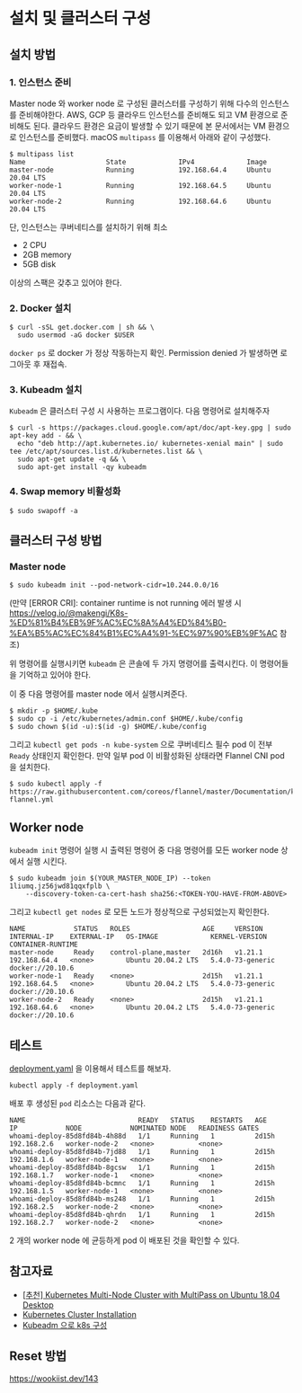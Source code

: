 # 설치 및 클러스터 구성

## 설치 방법

### 1. 인스턴스 준비
Master node 와 worker node 로 구성된 클러스터를 구성하기 위해 다수의 인스턴스를 준비해야한다. 
AWS, GCP 등 클라우드 인스턴스를 준비해도 되고 VM 환경으로 준비해도 된다. 
클라우드 환경은 요금이 발생할 수 있기 때문에 본 문서에서는 VM 환경으로 인스턴스를 준비했다. 
macOS ```multipass``` 를 이용해서 아래와 같이 구성했다.

```
$ multipass list
Name                    State             IPv4             Image
master-node             Running           192.168.64.4     Ubuntu 20.04 LTS
worker-node-1           Running           192.168.64.5     Ubuntu 20.04 LTS
worker-node-2           Running           192.168.64.6     Ubuntu 20.04 LTS
```

단, 인스턴스는 쿠버네티스를 설치하기 위해 최소
* 2 CPU
* 2GB memory
* 5GB disk  

이상의 스팩은 갖추고 있어야 한다.

### 2. Docker 설치

```
$ curl -sSL get.docker.com | sh && \
  sudo usermod -aG docker $USER
```

```docker ps``` 로 docker 가 정상 작동하는지 확인. Permission denied 가 발생하면 로그아웃 후 재접속.

### 3. Kubeadm 설치

```Kubeadm``` 은 클러스터 구성 시 사용하는 프로그램이다. 다음 명령어로 설치해주자

```
$ curl -s https://packages.cloud.google.com/apt/doc/apt-key.gpg | sudo apt-key add - && \
  echo "deb http://apt.kubernetes.io/ kubernetes-xenial main" | sudo tee /etc/apt/sources.list.d/kubernetes.list && \
  sudo apt-get update -q && \
  sudo apt-get install -qy kubeadm
```

### 4. Swap memory 비활성화

```
$ sudo swapoff -a
```

## 클러스터 구성 방법

### Master node

```
$ sudo kubeadm init --pod-network-cidr=10.244.0.0/16
```

(만약 [ERROR CRI]: container runtime is not running 에러 발생 시 https://velog.io/@makengi/K8s-%ED%81%B4%EB%9F%AC%EC%8A%A4%ED%84%B0-%EA%B5%AC%EC%84%B1%EC%A4%91-%EC%97%90%EB%9F%AC 참조)

위 명령어를 실행시키면 ```kubeadm``` 은 콘솔에 두 가지 명령어를 출력시킨다. 이 명령어들을 기억하고 있어야 한다.

이 중 다음 명령어를 master node 에서 실행시켜준다.

```
$ mkdir -p $HOME/.kube
$ sudo cp -i /etc/kubernetes/admin.conf $HOME/.kube/config
$ sudo chown $(id -u):$(id -g) $HOME/.kube/config
```

그리고 ```kubectl get pods -n kube-system``` 으로 쿠버네티스 필수 pod 이 전부 ```Ready``` 상태인지 확인한다.
만약 일부 pod 이 비활성화된 상태라면 Flannel CNI pod 을 설치한다.

```
$ sudo kubectl apply -f https://raw.githubusercontent.com/coreos/flannel/master/Documentation/kube-flannel.yml
```

## Worker node
```kubeadm init``` 명령어 실행 시 출력된 명령어 중 다음 명령어를 모든 worker node 상에서 실행 시킨다.

```
$ sudo kubeadm join $(YOUR_MASTER_NODE_IP) --token 1liumq.jz56jwd81qqxfplb \
    --discovery-token-ca-cert-hash sha256:<TOKEN-YOU-HAVE-FROM-ABOVE>
```

그리고 ```kubectl get nodes``` 로 모든 노드가 정상적으로 구성되었는지 확인한다.

```
NAME            STATUS   ROLES                  AGE     VERSION   INTERNAL-IP    EXTERNAL-IP   OS-IMAGE             KERNEL-VERSION     CONTAINER-RUNTIME
master-node     Ready    control-plane,master   2d16h   v1.21.1   192.168.64.4   <none>        Ubuntu 20.04.2 LTS   5.4.0-73-generic   docker://20.10.6
worker-node-1   Ready    <none>                 2d15h   v1.21.1   192.168.64.5   <none>        Ubuntu 20.04.2 LTS   5.4.0-73-generic   docker://20.10.6
worker-node-2   Ready    <none>                 2d15h   v1.21.1   192.168.64.6   <none>        Ubuntu 20.04.2 LTS   5.4.0-73-generic   docker://20.10.6
```

## 테스트

[deployment.yaml](./deployment.yaml) 을 이용해서 테스트를 해보자.

```kubectl apply -f deployment.yaml```

배포 후 생성된 ```pod``` 리소스는 다음과 같다.

```
NAME                            READY   STATUS    RESTARTS   AGE     IP            NODE            NOMINATED NODE   READINESS GATES
whoami-deploy-85d8fd84b-4h88d   1/1     Running   1          2d15h   192.168.2.6   worker-node-2   <none>           <none>
whoami-deploy-85d8fd84b-7jd88   1/1     Running   1          2d15h   192.168.1.6   worker-node-1   <none>           <none>
whoami-deploy-85d8fd84b-8gcsw   1/1     Running   1          2d15h   192.168.1.7   worker-node-1   <none>           <none>
whoami-deploy-85d8fd84b-bcmnc   1/1     Running   1          2d15h   192.168.1.5   worker-node-1   <none>           <none>
whoami-deploy-85d8fd84b-ms248   1/1     Running   1          2d15h   192.168.2.5   worker-node-2   <none>           <none>
whoami-deploy-85d8fd84b-qhrdn   1/1     Running   1          2d15h   192.168.2.7   worker-node-2   <none>           <none>
```

2 개의 worker node 에 균등하게 pod 이 배포된 것을 확인할 수 있다.

## 참고자료
* [[추천] Kubernetes Multi-Node Cluster with MultiPass on Ubuntu 18.04 Desktop](https://medium.com/platformer-blog/kubernetes-multi-node-cluster-with-multipass-on-ubuntu-18-04-desktop-f80b92b1c6a7)
* [Kubernetes Cluster Installation](https://velog.io/@dry8r3ad/Kubernetes-Cluster-Installation)
* [Kubeadm 으로 k8s 구성](https://velog.io/@seunghyeon/Kubeadm%EC%9C%BC%EB%A1%9C-K8S-%EA%B5%AC%EC%84%B1)

## Reset 방법
https://wookiist.dev/143
